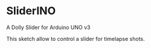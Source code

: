 # SliderINO
A Dolly Slider for Arduino UNO v3

This sketch allow to control a slider for timelapse shots.

